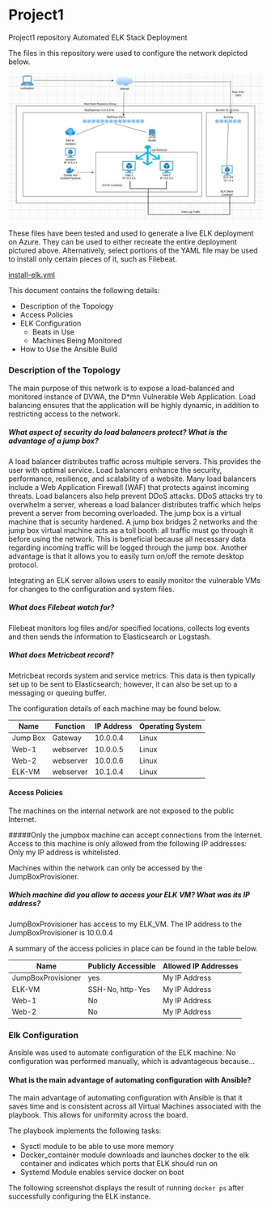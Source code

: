 # Project1
Project1 repository
Automated ELK Stack Deployment

The files in this repository were used to configure the network depicted below.

![Diagram](https://github.com/lchuber1990/Project1/blob/main/Diagram.JPG)

These files have been tested and used to generate a live ELK deployment on Azure. They can be used to either recreate the entire deployment pictured above. Alternatively, select portions of the YAML file may be used to install only certain pieces of it, such as Filebeat.

[install-elk.yml](https://github.com/lchuber1990/Project1/blob/main/install-elk.yml)


This document contains the following details:
- Description of the Topology
- Access Policies
- ELK Configuration
  - Beats in Use
  - Machines Being Monitored
- How to Use the Ansible Build

### Description of the Topology

The main purpose of this network is to expose a load-balanced and monitored instance of DVWA, the D*mn Vulnerable Web Application.
Load balancing ensures that the application will be highly dynamic, in addition to restricting access to the network.

##### What aspect of security do load balancers protect? What is the advantage of a jump box?  
A load balancer distributes traffic across multiple servers.  This provides the user with optimal service.  Load balancers enhance the security, performance, resilience, and scalability of a website.  Many load balancers include a Web Application Firewall (WAF) that protects against incoming threats.  Load balancers also help prevent DDoS attacks. DDoS attacks try to overwhelm a server, whereas a load balancer distributes traffic which helps prevent a server from becoming overloaded.
The jump box is a virtual machine that is security hardened.  A jump box bridges 2 networks and the jump box virtual machine acts as a toll booth: all traffic must go through it before using the network.  This is beneficial because all necessary data regarding incoming traffic will be logged through the jump box.  Another advantage is that it allows you to easily turn on/off the remote desktop protocol.

Integrating an ELK server allows users to easily monitor the vulnerable VMs for changes to the configuration and system files.

##### What does Filebeat watch for? 
Filebeat monitors log files and/or specified locations, collects log events and then sends the information to Elasticsearch or Logstash.  
##### What does Metricbeat record? 
Metricbeat records system and service metrics.  This data is then typically set up to be sent to Elasticsearch; however, it can also be set up to a messaging or queuing buffer.

The configuration details of each machine may be found below.

| Name     | Function  | IP Address | Operating System |
|----------|-----------|------------|------------------|
| Jump Box | Gateway   | 10.0.0.4   | Linux            |
| Web-1    | webserver | 10.0.0.5   | Linux            |
| Web-2    | webserver | 10.0.0.6   | Linux            |
| ELK-VM   | webserver | 10.1.0.4   | Linux            |

#### Access Policies
The machines on the internal network are not exposed to the public Internet.

#####Only the jumpbox machine can accept connections from the Internet. Access to this machine is only allowed from the following IP addresses:
Only my IP address is whitelisted.

Machines within the network can only be accessed by the JumpBoxProvisioner.

##### Which machine did you allow to access your ELK VM? What was its IP address? 
JumpBoxProvisioner has access to my ELK_VM. The IP address to the JumpBoxProvisioner is 10.0.0.4

A summary of the access policies in place can be found in the table below.

| Name               | Publicly Accessible | Allowed IP Addresses |
|--------------------|---------------------|----------------------|
| JumpBoxProvisioner | yes                 | My IP Address        |
| ELK-VM             | SSH-No, http-Yes    | My IP Address        |
| Web-1              | No                  | My IP Address        |
| Web-2              | No                  | My IP Address        |

### Elk Configuration

Ansible was used to automate configuration of the ELK machine. No configuration was performed manually, which is advantageous because...

#### What is the main advantage of automating configuration with Ansible?  
The main advantage of automating configuration with Ansible is that it saves time and is consistent across all Virtual Machines associated with the playbook.  This allows for uniformity across the board.

The playbook implements the following tasks:
- Sysctl module to be able to use more memory 
- Docker_container module downloads and launches docker to the elk container and indicates which ports that ELK should run on
- Systemd Module enables service docker on boot

The following screenshot displays the result of running `docker ps` after successfully configuring the ELK instance.

